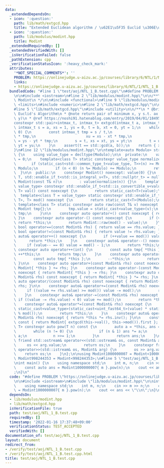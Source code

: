 ```yaml
---
data:
  _extendedDependsOn:
  - icon: ':question:'
    path: lib/math/extgcd.hpp
    title: "Extended Euclidean algorithm / \u62E1\u5F35 Euclid \u306E\u4E92\u9664\u6CD5"
  - icon: ':question:'
    path: lib/modulus/modint.hpp
    title: Modint
  _extendedRequiredBy: []
  _extendedVerifiedWith: []
  _isVerificationFailed: false
  _pathExtension: cpp
  _verificationStatusIcon: ':heavy_check_mark:'
  attributes:
    '*NOT_SPECIAL_COMMENTS*': ''
    PROBLEM: https://onlinejudge.u-aizu.ac.jp/courses/library/6/NTL/1/NTL_1_B
    links:
    - https://onlinejudge.u-aizu.ac.jp/courses/library/6/NTL/1/NTL_1_B
  bundledCode: "#line 1 \"test/aoj/NTL_1_B.test.cpp\"\n#define PROBLEM \"https://onlinejudge.u-aizu.ac.jp/courses/library/6/NTL/1/NTL_1_B\"\
    \n\n#include <iostream>\n#line 2 \"lib/modulus/modint.hpp\"\n\n/**\n * @brief\
    \ Modint\n */\n\n#include <functional>\n#line 9 \"lib/modulus/modint.hpp\"\n#include\
    \ <limits>\n#include <numeric>\n#line 2 \"lib/math/extgcd.hpp\"\n\n#include <cassert>\n\
    #line 5 \"lib/math/extgcd.hpp\"\n#include <utility>\n\n/**\n * @brief Extended\
    \ Euclid's Algorithm\n * @note return pair of minimum x, y s.t. ax + by = gcd(x,\
    \ y)\n * @ref https://noshi91.hatenablog.com/entry/2019/04/01/184957\n */\n\n\
    constexpr std::pair<intmax_t, intmax_t> extgcd(intmax_t a, intmax_t b) {\n   \
    \ intmax_t s = a, xs = 1, ys = 0, t = b, xt = 0, yt = 1;\n    while (s % t !=\
    \ 0) {\n        const intmax_t tmp = s / t,\n                       u = s - t\
    \ * tmp,\n                       xu = xs - xt * tmp,\n                       yu\
    \ = ys - yt * tmp;\n        s = t, xs = xt, ys = yt;\n        t = u, xt = xu,\
    \ yt = yu;\n    }\n    assert(t == std::gcd(a, b));\n    return { xt, yt };\n\
    }\n#line 12 \"lib/modulus/modint.hpp\"\n\ntemplate<auto Modulo> struct Modint\
    \ {\n    using value_type = decltype(Modulo);\n\n  private:\n    value_type value\
    \ = 0;\n    template<class T> static constexpr value_type normalize(T n) {\n \
    \       if (static_cast<std::common_type_t<value_type, T>>(n) >= Modulo) n %=\
    \ Modulo;\n        if (n < 0) (n %= Modulo) += Modulo;\n        return n;\n  \
    \  }\n\n  public:\n    constexpr Modint() noexcept: value(0) {}\n    template<class\
    \ T, std::enable_if_t<std::is_integral_v<T>, std::nullptr_t> = nullptr> constexpr\
    \ Modint(const T& n)\n        : value(normalize(n)) {}\n    template<class T =\
    \ value_type> constexpr std::enable_if_t<std::is_convertible_v<value_type, T>,\
    \ T> val() const noexcept {\n        return static_cast<T>(value);\n    }\n  \
    \  template<class T = value_type> static constexpr std::enable_if_t<std::is_convertible_v<value_type,\
    \ T>, T> mod() noexcept {\n        return static_cast<T>(Modulo);\n    }\n   \
    \ template<class T> static constexpr auto raw(const T& v) noexcept {\n       \
    \ Modint tmp{};\n        tmp.value = static_cast<value_type>(v);\n        return\
    \ tmp;\n    }\n\n    constexpr auto operator+() const noexcept { return *this;\
    \ }\n    constexpr auto operator-() const noexcept {\n        if (value == 0)\
    \ return *this;\n        return Modint::raw(mod() - value);\n    }\n\n    constexpr\
    \ bool operator==(const Modint& rhs) { return value == rhs.value; }\n    constexpr\
    \ bool operator!=(const Modint& rhs) { return value != rhs.value; }\n\n    constexpr\
    \ auto& operator++() noexcept {\n        if (++value == mod()) value = 0;\n  \
    \      return *this;\n    }\n    constexpr auto& operator--() noexcept {\n   \
    \     if (value-- == 0) value = mod() - 1;\n        return *this;\n    }\n   \
    \ constexpr auto operator++(int) {\n        const auto tmp{ *this };\n       \
    \ ++*this;\n        return tmp;\n    }\n    constexpr auto operator--(int) {\n\
    \        const auto tmp{ *this };\n        --*this;\n        return tmp;\n   \
    \ }\n\n    constexpr auto operator+(const Modint& rhs) const noexcept { return\
    \ Modint{ *this } += rhs; }\n    constexpr auto operator-(const Modint& rhs) const\
    \ noexcept { return Modint{ *this } -= rhs; }\n    constexpr auto operator*(const\
    \ Modint& rhs) const noexcept { return Modint{ *this } *= rhs; }\n    constexpr\
    \ auto operator/(const Modint& rhs) const noexcept { return Modint{ *this } /=\
    \ rhs; }\n\n    constexpr auto& operator+=(const Modint& rhs) noexcept {\n   \
    \     if ((value += rhs.value) >= mod()) value -= mod();\n        return *this;\n\
    \    }\n    constexpr auto& operator-=(const Modint& rhs) noexcept {\n       \
    \ if ((value -= rhs.value) < 0) value += mod();\n        return *this;\n    }\n\
    \    constexpr auto& operator*=(const Modint& rhs) noexcept {\n        value =\
    \ static_cast<value_type>(static_cast<uint_fast64_t>(value) * static_cast<uint_fast64_t>(rhs.value)\
    \ % mod());\n        return *this;\n    }\n    constexpr auto& operator/=(const\
    \ Modint& rhs) noexcept { return *this *= rhs.inv(); }\n\n    constexpr auto inv()\
    \ const { return Modint{ extgcd(this->val(), this->mod()).first }; }\n    template<class\
    \ T> constexpr auto pow(T n) const {\n        auto a = *this, ans = raw(1);\n\
    \        while (n != 0) {\n            if (n & 1) ans *= a;\n            a *=\
    \ a;\n            n >>= 1;\n        }\n        return ans;\n    }\n\n    constexpr\
    \ friend std::ostream& operator<<(std::ostream& os, const Modint& arg) {\n   \
    \     os << arg.value;\n        return os;\n    }\n    constexpr friend std::istream&\
    \ operator>>(std::istream& os, Modint& arg) {\n        os >> arg.value;\n    \
    \    return os;\n    }\n};\n\nusing Modint1000000007 = Modint<1000000007>;\nusing\
    \ Modint998244353 = Modint<998244353>;\n#line 5 \"test/aoj/NTL_1_B.test.cpp\"\n\
    \nint main() {\n    using namespace std;\n    int m, n;\n    cin >> m >> n;\n\
    \    const auto ans = Modint1000000007{ m }.pow(n);\n    cout << ans << \"\\n\"\
    ;\n}\n"
  code: "#define PROBLEM \"https://onlinejudge.u-aizu.ac.jp/courses/library/6/NTL/1/NTL_1_B\"\
    \n\n#include <iostream>\n#include \"lib/modulus/modint.hpp\"\n\nint main() {\n\
    \    using namespace std;\n    int m, n;\n    cin >> m >> n;\n    const auto ans\
    \ = Modint1000000007{ m }.pow(n);\n    cout << ans << \"\\n\";\n}\n"
  dependsOn:
  - lib/modulus/modint.hpp
  - lib/math/extgcd.hpp
  isVerificationFile: true
  path: test/aoj/NTL_1_B.test.cpp
  requiredBy: []
  timestamp: '2022-01-16 17:37:48+09:00'
  verificationStatus: TEST_ACCEPTED
  verifiedWith: []
documentation_of: test/aoj/NTL_1_B.test.cpp
layout: document
redirect_from:
- /verify/test/aoj/NTL_1_B.test.cpp
- /verify/test/aoj/NTL_1_B.test.cpp.html
title: test/aoj/NTL_1_B.test.cpp
---
```

